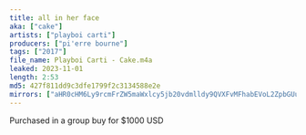 ```yaml
---
title: all in her face
aka: ["cake"]
artists: ["playboi carti"]
producers: ["pi'erre bourne"]
tags: ["2017"]
file_name: Playboi Carti - Cake.m4a
leaked: 2023-11-01
length: 2:53
md5: 427f811dd9c3dfe1799f2c3134588e2e
mirrors: ["aHR0cHM6Ly9rcmFrZW5maWxlcy5jb20vdmlldy9QVXFvMFhabEVoL2ZpbGUuaHRtbA==", "aHR0cHM6Ly9kYnJlZS5vcmcvdi85NzY1NDI="]
---
```

Purchased in a group buy for $1000 USD
